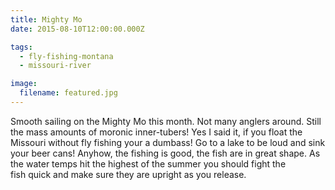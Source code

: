 ```yaml
---
title: Mighty Mo
date: 2015-08-10T12:00:00.000Z

tags:
  - fly-fishing-montana
  - missouri-river

image:
  filename: featured.jpg
---
```


Smooth sailing on the Mighty Mo this month. Not many anglers around. Still the mass amounts of moronic inner-tubers! Yes I said it, if you float the Missouri without fly fishing your a dumbass! Go to a lake to be loud and sink your beer cans! Anyhow, the fishing is good, the fish are in great shape. As the water temps hit the highest of the summer you should fight the fish quick and make sure they are upright as you release.
